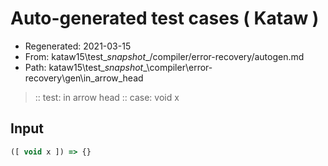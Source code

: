 # Auto-generated test cases ( Kataw )
- Regenerated: 2021-03-15
- From: kataw15\test\__snapshot__/compiler/error-recovery/autogen.md
- Path: kataw15\test\__snapshot__\compiler\error-recovery\gen\in_arrow_head
> :: test: in arrow head
> :: case: void x
## Input

`````js
([ void x ]) => {}
`````
